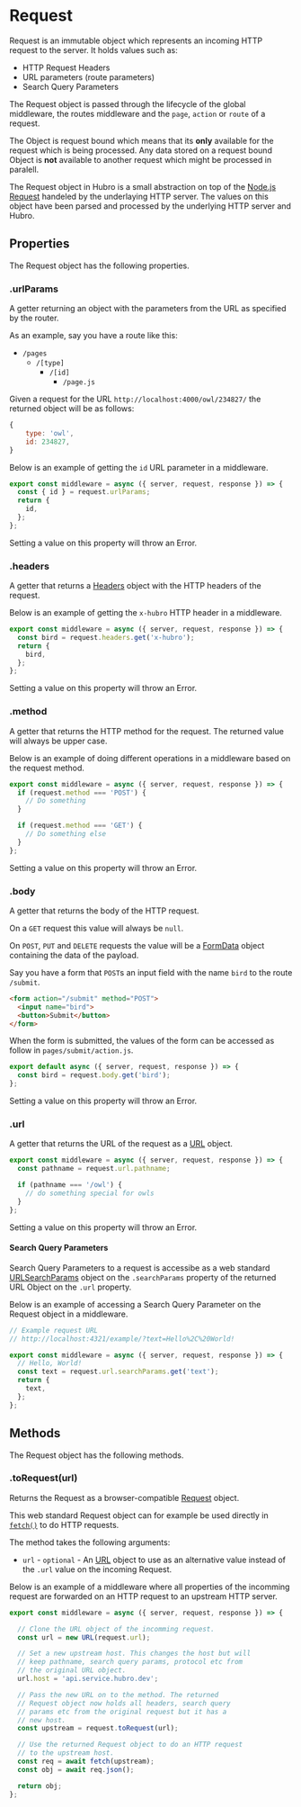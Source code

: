 # Request

Request is an immutable object which represents an incoming HTTP request to the server. It holds values such as:

- HTTP Request Headers
- URL parameters (route parameters)
- Search Query Parameters

The Request object is passed through the lifecycle of the global middleware,
the routes middleware and the `page`, `action` or `route` of a request.

The Object is request bound which means that its **only** available for the request which is being processed. Any data stored on a request bound Object is **not** available to another request which might be processed in paralell.

The Request object in Hubro is a small abstraction on top of the [Node.js Request](https://nodejs.org/docs/latest/api/globals.html#request)
handeled by the underlaying HTTP server. The values on this object have been parsed and
processed by the underlying HTTP server and Hubro.

## Properties

The Request object has the following properties.

### .urlParams

A getter returning an object with the parameters from the URL as specified by the router.

As an example, say you have a route like this:


- `/pages`
  - `/[type]`
    - `/[id]`
      - `/page.js`

Given a request for the URL `http://localhost:4000/owl/234827/` the returned object will be as follows:

```js
{
    type: 'owl',
    id: 234827,
}
```


Below is an example of getting the `id` URL parameter in a middleware.

```js
export const middleware = async ({ server, request, response }) => {
  const { id } = request.urlParams;
  return {
    id,
  };
};
```

Setting a value on this property will throw an Error.

### .headers

A getter that returns a [Headers](https://developer.mozilla.org/en-US/docs/Web/API/Headers)
object with the HTTP headers of the request.

Below is an example of getting the `x-hubro` HTTP header in a middleware.

```js
export const middleware = async ({ server, request, response }) => {
  const bird = request.headers.get('x-hubro');
  return {
    bird,
  };
};
```

Setting a value on this property will throw an Error.

### .method

A getter that returns the HTTP method for the request. The returned value will always be upper case.

Below is an example of doing different operations in a middleware based on the request method.

```js
export const middleware = async ({ server, request, response }) => {
  if (request.method === 'POST') {
    // Do something
  }

  if (request.method === 'GET') {
    // Do something else
  }
};
```

Setting a value on this property will throw an Error.

### .body

A getter that returns the body of the HTTP request.

On a `GET` request this value will always be `null`.

On `POST`, `PUT` and `DELETE` requests the value will be a
[FormData](https://developer.mozilla.org/en-US/docs/Web/API/FormData)
object containing the data of the payload.

Say you have a form that `POST`s an input field with the name `bird` to the route `/submit`.

```html
<form action="/submit" method="POST">
  <input name="bird">
  <button>Submit</button>
</form>
```

When the form is submitted, the values of the form can be accessed as follow in `pages/submit/action.js`.

```js
export default async ({ server, request, response }) => {
  const bird = request.body.get('bird');
};
```

Setting a value on this property will throw an Error.

### .url

A getter that returns the URL of the request as a [URL](https://developer.mozilla.org/en-US/docs/Web/API/URL) object.

```js
export const middleware = async ({ server, request, response }) => {
  const pathname = request.url.pathname;

  if (pathname === '/owl') {
    // do something special for owls
  }
};
```

Setting a value on this property will throw an Error.

#### Search Query Parameters

Search Query Parameters to a request is accessibe as a web standard [URLSearchParams](https://developer.mozilla.org/en-US/docs/Web/API/URLSearchParams)
object on the `.searchParams` property of the returned URL Object on the `.url` property.

Below is an example of accessing a Search Query Parameter on the Request object in a middleware.

```js
// Example request URL
// http://localhost:4321/example/?text=Hello%2C%20World!

export const middleware = async ({ server, request, response }) => {
  // Hello, World!
  const text = request.url.searchParams.get('text');
  return {
    text,
  };
};
```

## Methods

The Request object has the following methods.

### .toRequest(url)

Returns the Request as a browser-compatible [Request](https://developer.mozilla.org/en-US/docs/Web/API/Request/Request) object.

This web standard Request object can for example be used directly in [`fetch()`](https://developer.mozilla.org/en-US/docs/Web/API/Window/fetch) to do HTTP requests.

The method takes the following arguments:

- `url` - `optional` - An [URL](https://developer.mozilla.org/en-US/docs/Web/API/URL) object to use as an alternative value instead of the `.url` value on the incoming Request.

Below is an example of a middleware where all properties of the incomming request are forwarded on an HTTP request to an upstream HTTP server.

```js
export const middleware = async ({ server, request, response }) => {

  // Clone the URL object of the incomming request.
  const url = new URL(request.url);

  // Set a new upstream host. This changes the host but will
  // keep pathname, search query params, protocol etc from
  // the original URL object.
  url.host = 'api.service.hubro.dev';

  // Pass the new URL on to the method. The returned
  // Request object now holds all headers, search query
  // params etc from the original request but it has a
  // new host.
  const upstream = request.toRequest(url);

  // Use the returned Request object to do an HTTP request
  // to the upstream host.
  const req = await fetch(upstream);
  const obj = await req.json();

  return obj;
};
```